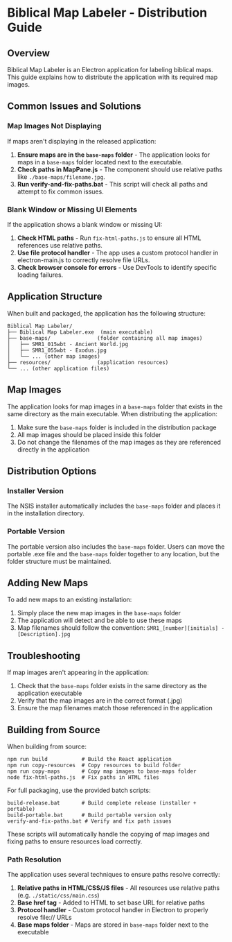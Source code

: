 # Biblical Map Labeler - Distribution Guide

## Overview

Biblical Map Labeler is an Electron application for labeling biblical maps. This guide explains how to distribute the application with its required map images.

## Common Issues and Solutions

### Map Images Not Displaying

If maps aren't displaying in the released application:

1. **Ensure maps are in the `base-maps` folder** - The application looks for maps in a `base-maps` folder located next to the executable.
2. **Check paths in MapPane.js** - The component should use relative paths like `./base-maps/filename.jpg`.
3. **Run verify-and-fix-paths.bat** - This script will check all paths and attempt to fix common issues.

### Blank Window or Missing UI Elements

If the application shows a blank window or missing UI:

1. **Check HTML paths** - Run `fix-html-paths.js` to ensure all HTML references use relative paths.
2. **Use file protocol handler** - The app uses a custom protocol handler in electron-main.js to correctly resolve file URLs.
3. **Check browser console for errors** - Use DevTools to identify specific loading failures.

## Application Structure

When built and packaged, the application has the following structure:

```
Biblical Map Labeler/
├── Biblical Map Labeler.exe  (main executable)
├── base-maps/               (folder containing all map images)
│   ├── SMR1_015wbt - Ancient World.jpg
│   ├── SMR1_055wbt - Exodus.jpg
│   └── ... (other map images)
├── resources/               (application resources)
└── ... (other application files)
```

## Map Images

The application looks for map images in a `base-maps` folder that exists in the same directory as the main executable. When distributing the application:

1. Make sure the `base-maps` folder is included in the distribution package
2. All map images should be placed inside this folder
3. Do not change the filenames of the map images as they are referenced directly in the application

## Distribution Options

### Installer Version

The NSIS installer automatically includes the `base-maps` folder and places it in the installation directory.

### Portable Version

The portable version also includes the `base-maps` folder. Users can move the portable .exe file and the `base-maps` folder together to any location, but the folder structure must be maintained.

## Adding New Maps

To add new maps to an existing installation:

1. Simply place the new map images in the `base-maps` folder
2. The application will detect and be able to use these maps
3. Map filenames should follow the convention: `SMR1_[number][initials] - [Description].jpg`

## Troubleshooting

If map images aren't appearing in the application:

1. Check that the `base-maps` folder exists in the same directory as the application executable
2. Verify that the map images are in the correct format (.jpg)
3. Ensure the map filenames match those referenced in the application

## Building from Source

When building from source:

```
npm run build           # Build the React application
npm run copy-resources  # Copy resources to build folder
npm run copy-maps       # Copy map images to base-maps folder
node fix-html-paths.js  # Fix paths in HTML files
```

For full packaging, use the provided batch scripts:

```
build-release.bat       # Build complete release (installer + portable)
build-portable.bat      # Build portable version only
verify-and-fix-paths.bat # Verify and fix path issues
```

These scripts will automatically handle the copying of map images and fixing paths to ensure resources load correctly.

### Path Resolution

The application uses several techniques to ensure paths resolve correctly:

1. **Relative paths in HTML/CSS/JS files** - All resources use relative paths (e.g. `./static/css/main.css`)
2. **Base href tag** - Added to HTML to set base URL for relative paths
3. **Protocol handler** - Custom protocol handler in Electron to properly resolve file:// URLs
4. **Base maps folder** - Maps are stored in `base-maps` folder next to the executable
